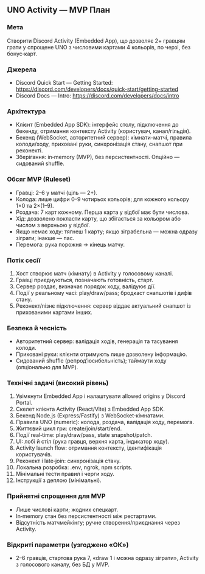 ## UNO Activity — MVP План

### Мета
Створити Discord Activity (Embedded App), що дозволяє 2+ гравцям грати у спрощене UNO з числовими картами 4 кольорів, по черзі, без бонус‑карт.

### Джерела
- Discord Quick Start — Getting Started: https://discord.com/developers/docs/quick-start/getting-started
- Discord Docs — Intro: https://discord.com/developers/docs/intro

### Архітектура
- Клієнт (Embedded App SDK): інтерфейс столу, підключення до бекенду, отримання контексту Activity (користувач, канал/гільдія).
- Бекенд (WebSocket, авторитетний сервер): кімнати-матчі, правила колоди/ходу, приховані руки, синхронізація стану, снапшот при реконекті.
- Зберігання: in‑memory (MVP), без персистентності. Опційно — сидований shuffle.

### Обсяг MVP (Ruleset)
- Гравці: 2–6 у матчі (ціль — 2+).
- Колода: лише цифри 0–9 чотирьох кольорів; для кожного кольору 1×0 та 2×(1–9).
- Роздача: 7 карт кожному. Перша карта у відбої має бути числова.
- Хід: дозволено покласти карту, що збігається за кольором або числом з верхньою у відбої.
- Якщо немає ходу: тягнеш 1 карту; якщо зіграбельна — можна одразу зіграти; інакше — пас.
- Перемога: рука порожня → кінець матчу.

### Потік сесії
1. Хост створює матч (кімнату) в Activity у голосовому каналі.
2. Гравці приєднуються, позначають готовність, старт.
3. Сервер роздає, визначає порядок ходу, валідуює дії.
4. Події у реальному часі: play/draw/pass; бродкаст снапшотів і дифів стану.
5. Реконект/пізнє підключення: сервер віддає актуальний снапшот із прихованими картами інших.

### Безпека й чесність
- Авторитетний сервер: валідація ходів, генерація та тасування колоди.
- Приховані руки: клієнти отримують лише дозволену інформацію.
- Сидований shuffle (репрод’юсибельність); таймаути ходу (опціонально для MVP).

### Технічні задачі (високий рівень)
1. Увімкнути Embedded App і налаштувати allowed origins у Discord Portal.
2. Скелет клієнта Activity (React/Vite) з Embedded App SDK.
3. Бекенд Node.js (Express/Fastify) з WebSocket‑кімнатами.
4. Правила UNO (numeric): колода, роздача, валідація ходу, перемога.
5. Життєвий цикл гри: create/join/start/end.
6. Події real‑time: play/draw/pass, state snapshot/patch.
7. UI: лобі й стіл (рука гравця, верхня карта, індикатор ходу).
8. Activity launch flow: отримання контексту, ідентифікація користувачів.
9. Реконект і late‑join: синхронізація стану.
10. Локальна розробка: .env, ngrok, npm scripts.
11. Мінімальні тести правил і черги ходу.
12. Інструкції з деплою (мінімальні).

### Прийнятні спрощення для MVP
- Лише числові карти; жодних спецкарт.
- In‑memory стан без персистентності між рестартами.
- Відсутність матчмейкінгу; ручне створення/приєднання через Activity.

### Відкриті параметри (узгоджено «ОК»)
- 2–6 гравців, стартова рука 7, «draw 1 і можна одразу зіграти», Activity з голосового каналу, без БД у MVP.


